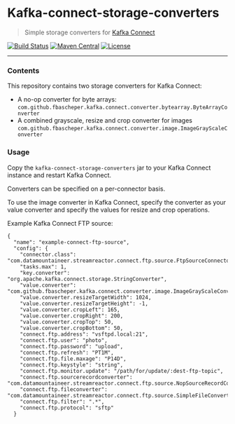 # Kafka-connect-storage-converters 

> Simple storage converters for  [Kafka Connect](https://docs.confluent.io/current/connect/index.html)

[![Build Status](https://travis-ci.com/fbascheper/kafka-connect-storage-converters.svg?branch=develop)](https://travis-ci.com/fbascheper/kafka-connect-storage-converters)
[![Maven Central](https://maven-badges.herokuapp.com/maven-central/com.github.fbascheper/kafka-connect-storage-converters/badge.svg)](https://maven-badges.herokuapp.com/maven-central/com.github.fbascheper/kafka-connect-storage-converters)
[![License](https://img.shields.io/badge/license-Apache%202-blue.svg)](https://raw.githubusercontent.com/fbascheper/kafka-connect-storage-converters/master/LICENSE.txt)

***

### Contents
This repository contains two storage converters for Kafka Connect: 

* A no-op converter for byte arrays:
  `com.github.fbascheper.kafka.connect.converter.bytearray.ByteArrayConverter`
* A combined grayscale, resize and crop converter for images
  `com.github.fbascheper.kafka.connect.converter.image.ImageGrayScaleConverter`

### Usage
Copy the `kafka-connect-storage-converters` jar to your Kafka Connect instance and restart Kafka Connect.

Converters can be specified on a per-connector basis.

To use the image converter in Kafka Connect, specify the converter as your value converter and specify the
values for resize and crop operations.

Example Kafka Connect FTP source:
```
{
  "name": "example-connect-ftp-source",
  "config": {
    "connector.class": "com.datamountaineer.streamreactor.connect.ftp.source.FtpSourceConnector",
    "tasks.max": 1,
    "key.converter": "org.apache.kafka.connect.storage.StringConverter",
    "value.converter": "com.github.fbascheper.kafka.connect.converter.image.ImageGrayScaleConverter",
    "value.converter.resizeTargetWidth": 1024,
    "value.converter.resizeTargetHeight": -1,
    "value.converter.cropLeft": 165,
    "value.converter.cropRight": 200,
    "value.converter.cropTop": 50,
    "value.converter.cropBottom": 50,
    "connect.ftp.address": "vsftpd.local:21",
    "connect.ftp.user": "photo",
    "connect.ftp.password": "upload",
    "connect.ftp.refresh": "PT1M",
    "connect.ftp.file.maxage": "P14D",
    "connect.ftp.keystyle": "string",
    "connect.ftp.monitor.update": "/path/for/update/:dest-ftp-topic",
    "connect.ftp.sourcerecordconverter": "com.datamountaineer.streamreactor.connect.ftp.source.NopSourceRecordConverter",
    "connect.ftp.fileconverter": "com.datamountaineer.streamreactor.connect.ftp.source.SimpleFileConverter",
    "connect.ftp.filter": ".*",
    "connect.ftp.protocol": "sftp"
  }
```
